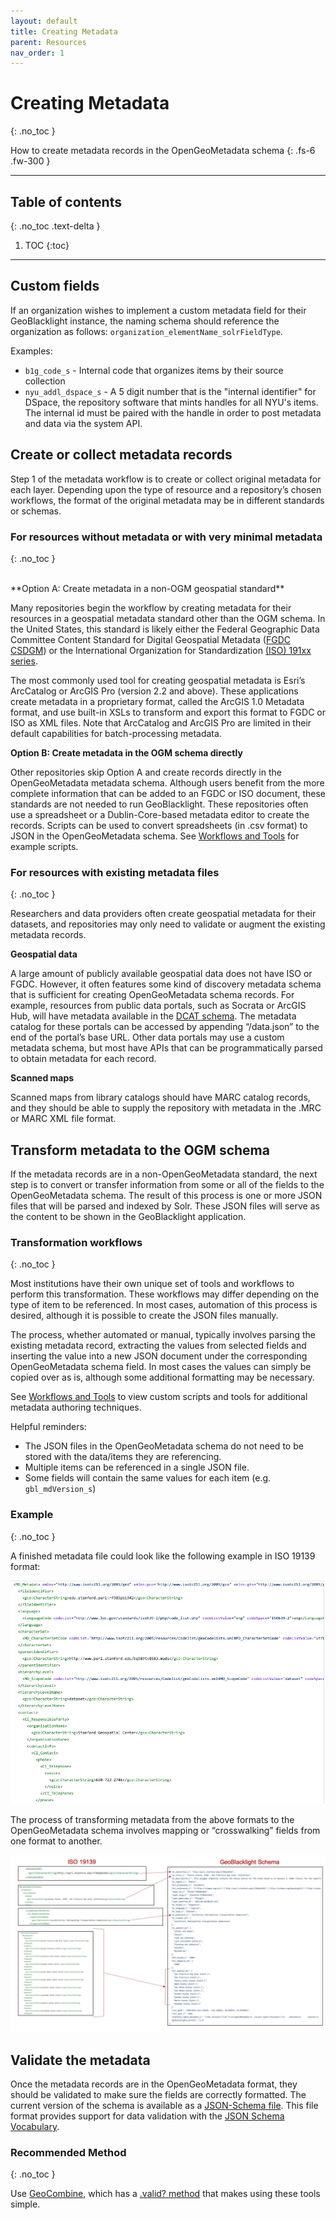 ```yaml
---
layout: default
title: Creating Metadata
parent: Resources
nav_order: 1
---
```


# Creating Metadata
{: .no_toc }

How to create metadata records in the OpenGeoMetadata schema
{: .fs-6 .fw-300 }

---
## Table of contents
{: .no_toc .text-delta }

1. TOC
{:toc}

---
## Custom fields

If an organization wishes to implement a custom metadata field for their GeoBlacklight instance, the naming schema should reference the organization as follows: `organization_elementName_solrFieldType`.

Examples:
* `b1g_code_s` - Internal code that organizes items by their source collection
* `nyu_addl_dspace_s` - A 5 digit number that is the "internal identifier" for DSpace, the repository software that mints handles for all NYU's items. The internal id must be paired with the handle in order to post metadata and data via the system API.

## Create or collect metadata records

Step 1 of the metadata workflow is to create or collect original metadata for each layer. Depending upon the type of resource and a repository’s chosen workflows, the format of the original metadata may be in different standards or schemas.

### For resources without metadata or with very minimal metadata
{: .no_toc }

<br>
**Option A: Create metadata in a non-OGM geospatial standard**

Many repositories begin the workflow by creating metadata for their resources in a geospatial metadata standard other than the OGM schema. In the United States, this standard is likely either the Federal Geographic Data Committee Content Standard for Digital Geospatial Metadata ([FGDC CSDGM](https://www.fgdc.gov/metadata/csdgm-standard)) or the International Organization for Standardization [(ISO) 191xx series](https://www.fgdc.gov/metadata/iso-standards).

The most commonly used tool for creating geospatial metadata is Esri’s ArcCatalog or ArcGIS Pro (version 2.2 and above). These applications create metadata in a proprietary format, called the ArcGIS 1.0 Metadata format, and use built-in XSLs to transform and export this format to FGDC or ISO as XML files. Note that ArcCatalog and ArcGIS Pro are limited in their default capabilities for batch-processing metadata.

**Option B: Create metadata in the OGM schema directly**

Other repositories skip Option A and create records directly in the OpenGeoMetadata metadata schema. Although users benefit from the more complete information that can be added to an FGDC or ISO document, these standards are not needed to run GeoBlacklight. These repositories often use a spreadsheet or a Dublin-Core-based metadata editor to create the records. Scripts can be used to convert spreadsheets (in .csv format) to JSON in the OpenGeoMetadata schema. See [Workflows and Tools](workflows-and-tools) for example scripts.

### For resources with existing metadata files
{: .no_toc }

Researchers and data providers often create geospatial metadata for their datasets, and repositories may only need to validate or augment the existing metadata records.

**Geospatial data**

A large amount of publicly available geospatial data does not have ISO or FGDC. However, it often features some kind of discovery metadata schema that is sufficient for creating OpenGeoMetadata schema records. For example, resources from public data portals, such as Socrata or ArcGIS Hub, will have metadata available in the [DCAT schema](https://www.w3.org/TR/vocab-dcat/). The metadata catalog for these portals can be accessed by appending “/data.json” to the end of the portal’s base URL. Other data portals may use a custom metadata schema, but most have APIs that can be programmatically parsed to obtain metadata for each record.

**Scanned maps**

Scanned maps from library catalogs should have MARC catalog records, and they should be able to supply the repository with metadata in the .MRC or MARC XML file format.

## Transform metadata to the OGM schema

If the metadata records are in a non-OpenGeoMetadata standard, the next step is to convert or transfer information from some or all of the fields to the OpenGeoMetadata schema. The result of this process is one or more JSON files that will be parsed and indexed by Solr. These JSON files will serve as the content to be shown in the GeoBlacklight application.

### Transformation workflows
{: .no_toc }

Most institutions have their own unique set of tools and workflows to perform this transformation.  These workflows may differ depending on the type of item to be referenced.  In most cases, automation of this process is desired, although it is possible to create the JSON files manually.

The process, whether automated or manual, typically involves parsing the existing metadata record, extracting the values from selected fields and inserting the value into a new JSON document under the corresponding OpenGeoMetadata schema field. In most cases the values can simply be copied over as is, although some additional formatting may be necessary.

See [Workflows and Tools](workflows-and-tools) to view custom scripts and tools for additional metadata authoring techniques.

Helpful reminders:

* The JSON files in the OpenGeoMetadata schema do not need to be stored with the data/items they are referencing.
* Multiple items can be referenced in a single JSON file.
* Some fields will contain the same values for each item (e.g. `gbl_mdVersion_s`)

### Example
{: .no_toc }

A finished metadata file could look like the following example in ISO 19139 format:

![ISO Metadata ](/../assets/images/ISO_snippet.png)

The process of transforming metadata from the above formats to the OpenGeoMetadata schema involves mapping or “crosswalking” fields from one format to another.

![ISO to GBL Crosswalk](/../assets/images/ISO-GBL.jpg)

## Validate the metadata

Once the metadata records are in the OpenGeoMetadata format, they should be validated to make sure the fields are correctly formatted. The current version of the schema is available as a [JSON-Schema file](https://github.com/geoblacklight/geoblacklight/tree/main/schema). This file format provides support for data validation with the [JSON Schema Vocabulary](http://json-schema.org).

### Recommended Method
{: .no_toc }

Use [GeoCombine](https://github.com/OpenGeoMetadata/GeoCombine), which has a [.valid? method](http://www.rubydoc.info/gems/geo_combine/0.1.0/GeoCombine/Geoblacklight#valid%3F-instance_method) that makes using these tools simple.
